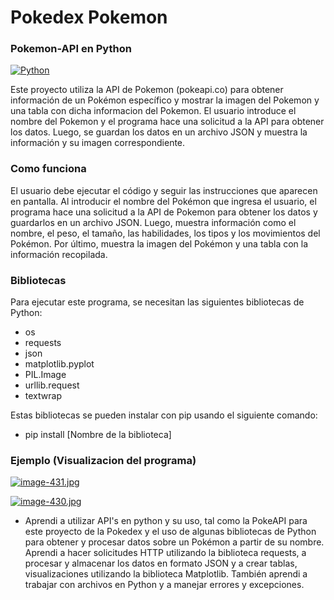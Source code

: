 # Pokedex Pokemon

### Pokemon-API en Python

[![Python](https://img.shields.io/badge/Python-4479A1?style=for-the-badge&logo=python&logoColor=white&labelColor=101010)]()

Este proyecto utiliza la API de Pokemon (pokeapi.co) para obtener información de un 
Pokémon específico y mostrar la imagen del Pokemon y una tabla con dicha informacion del Pokemon. El 
usuario introduce el nombre del Pokemon y el programa hace una solicitud a la API para 
obtener los datos. Luego, se guardan los datos en un archivo JSON y muestra la información y su imagen correspondiente.

### Como funciona

El usuario debe ejecutar el código y seguir las instrucciones que aparecen en pantalla. Al 
introducir el nombre del Pokémon que ingresa el usuario, el programa hace una solicitud a la API de Pokemon para 
obtener los datos y guardarlos en un archivo JSON. Luego, muestra información como el 
nombre, el peso, el tamaño, las habilidades, los tipos y los movimientos del Pokémon. Por 
último, muestra la imagen del Pokémon y una tabla con la información recopilada.

### Bibliotecas

Para ejecutar este programa, se necesitan las siguientes bibliotecas de Python:

- os
- requests
- json
- matplotlib.pyplot
- PIL.Image
- urllib.request
- textwrap

Estas bibliotecas se pueden instalar con pip usando el siguiente comando:

- pip install [Nombre de la biblioteca]

### Ejemplo (Visualizacion del programa)

[![image-431.jpg](https://i.postimg.cc/L8tzMDBg/image-431.jpg)](https://postimg.cc/k25VQxH7)

[![image-430.jpg](https://i.postimg.cc/CKfCQ0rY/image-430.jpg)](https://postimg.cc/1gsN8kZY)

- Aprendi a utilizar API's en python y su uso, tal como la PokeAPI para este proyecto de la Pokedex y 
el uso de algunas bibliotecas de Python para obtener y procesar datos sobre un Pokémon a partir de su nombre. 
Aprendi a hacer solicitudes HTTP utilizando la biblioteca requests, a procesar y 
almacenar los datos en formato JSON y a crear tablas, visualizaciones utilizando la biblioteca Matplotlib. 
También aprendi a trabajar con archivos en Python y a manejar errores y excepciones. 

